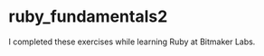 ruby_fundamentals2
==================

I completed these exercises while learning Ruby at Bitmaker Labs.
